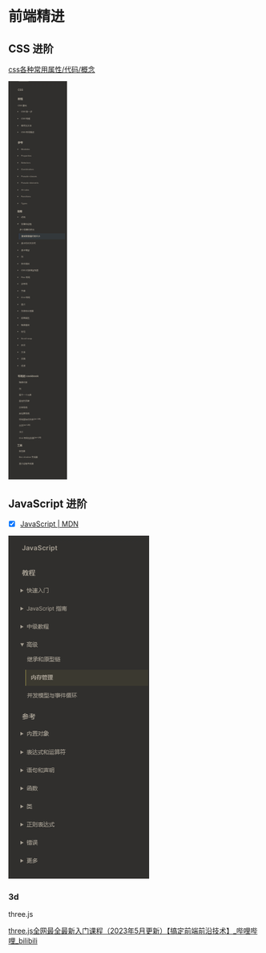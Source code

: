 # 前端精进

## CSS 进阶

[css各种常用属性/代码/概念](https://developer.mozilla.org/zh-CN/docs/Web/CSS/CSS_animations/Using_CSS_animations)

<img title="" src="https://raw.githubusercontent.com/HongXiaoHong/images/main/picture/20230802174537.png" alt="" data-align="left">

## JavaScript 进阶

- [x] [JavaScript | MDN](https://developer.mozilla.org/zh-CN/docs/Web/JavaScript/Memory_management)

![](https://raw.githubusercontent.com/HongXiaoHong/images/main/picture/20230802174650.png)

### 3d

three.js 

[three.js全网最全最新入门课程（2023年5月更新）【搞定前端前沿技术】_哔哩哔哩_bilibili](https://www.bilibili.com/video/BV1Gg411X7FY/?spm_id_from=333.337.search-card.all.click)

